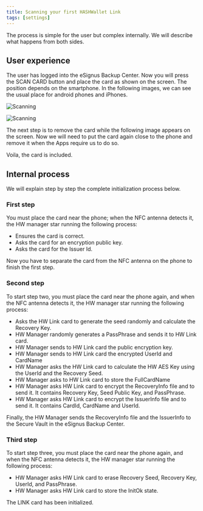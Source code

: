 ```yaml
---
title: Scanning your first HASHWallet Link
tags: [settings]
---
```


The process is simple for the user but complex internally. We will describe what happens from both sides.

## User experience

The user has logged into the eSignus Backup Center. Now you will press the SCAN CARD button and place the card as shown on the screen. The position depends on the smartphone. In the following images, we can see the usual place for android phones and iPhones.

![Scanning](https://www.dropbox.com/s/s1gk17o731d77w8/NFC_android.jpg?raw=1)

![Scanning](https://www.dropbox.com/s/bahd1n4r2cwf4qc/NFC_ios.jpg?raw=1)

The next step is to remove the card while the following image appears on the screen. Now we will need to put the card again close to the phone and remove it when the Apps require us to do so.

Voila, the card is included.

## Internal process

We will explain step by step the complete initialization process below.

### First step

You must place the card near the phone; when the NFC antenna detects it, the HW manager star running the following process:

- Ensures the card is correct.
- Asks the card for an encryption public key.
- Asks the card for the Issuer Id.

Now you have to separate the card from the NFC antenna on the phone to finish the first step.

### Second step

To start step two, you must place the card near the phone again, and when the NFC antenna detects it, the HW manager star running the following process:

- Asks the HW Link card to generate the seed randomly and calculate the Recovery Key.
- HW Manager randomly generates a PassPhrase and sends it to HW Link card.
- HW Manager sends to HW Link card the public encryption key.
- HW Manager sends to HW Link card the encrypted UserId and CardName
- HW Manager asks the HW Link card to calculate the HW AES Key using the UserId and the Recovery Seed.
- HW Manager asks to HW Link card to store the FullCardName
- HW Manager asks HW Link card to encrypt the RecoveryInfo file and to send it. It contains Recovery Key, Seed Public Key, and PassPhrase.
- HW Manager asks HW Link card to encrypt the IssuerInfo file and to send it. It contains CardId, CardName and UserId.

Finally, the HW Manager sends the RecoveryInfo file and the IssuerInfo to the Secure Vault in the eSignus Backup Center.

### Third step

To start step three, you must place the card near the phone again, and when the NFC antenna detects it, the HW manager star running the following process:

- HW Manager asks HW Link card to erase Recovery Seed, Recovery Key, UserId, and PassPhrase.
- HW Manager asks HW Link card to store the InitOk state.

The LINK card has been initialized.
